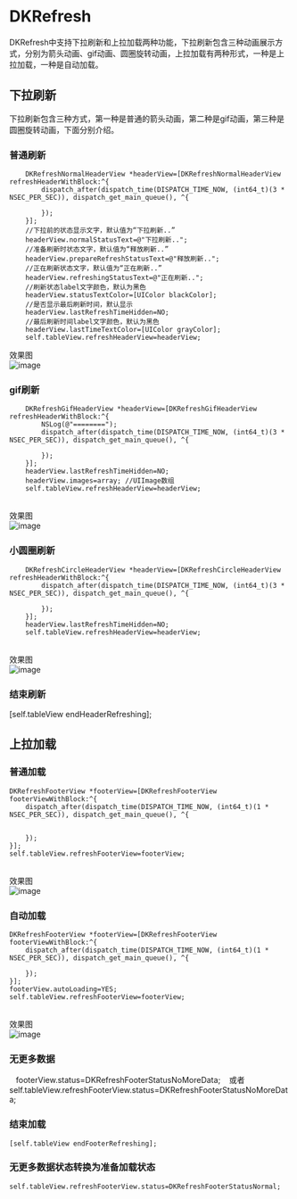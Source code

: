 # DKRefresh
DKRefresh中支持下拉刷新和上拉加载两种功能，下拉刷新包含三种动画展示方式，分别为箭头动画、gif动画、圆圈旋转动画，上拉加载有两种形式，一种是上拉加载，一种是自动加载。
## 下拉刷新
下拉刷新包含三种方式，第一种是普通的箭头动画，第二种是gif动画，第三种是圆圈旋转动画，下面分别介绍。
### 普通刷新
        DKRefreshNormalHeaderView *headerView=[DKRefreshNormalHeaderView refreshHeaderWithBlock:^{
            dispatch_after(dispatch_time(DISPATCH_TIME_NOW, (int64_t)(3 * NSEC_PER_SEC)), dispatch_get_main_queue(), ^{
                
            });
        }];
        //下拉前的状态显示文字，默认值为“下拉刷新..”
        headerView.normalStatusText=@"下拉刷新..";
        //准备刷新时状态文字，默认值为“释放刷新..”
        headerView.prepareRefreshStatusText=@"释放刷新..";
        //正在刷新状态文字，默认值为“正在刷新..”
        headerView.refreshingStatusText=@"正在刷新..";
        //刷新状态label文字颜色，默认为黑色
        headerView.statusTextColor=[UIColor blackColor];
        //是否显示最后刷新时间，默认显示
        headerView.lastRefreshTimeHidden=NO;
        //最后刷新时间label文字颜色，默认为黑色
        headerView.lastTimeTextColor=[UIColor grayColor];
        self.tableView.refreshHeaderView=headerView;

效果图<br>
![image](https://github.com/dushukai111/publicResources/blob/master/DKRefresh_images/refresh_arrow.gif)<br>
### gif刷新
        DKRefreshGifHeaderView *headerView=[DKRefreshGifHeaderView refreshHeaderWithBlock:^{
            NSLog(@"========");
            dispatch_after(dispatch_time(DISPATCH_TIME_NOW, (int64_t)(3 * NSEC_PER_SEC)), dispatch_get_main_queue(), ^{
                
            });
        }];
        headerView.lastRefreshTimeHidden=NO;
        headerView.images=array; //UIImage数组
        self.tableView.refreshHeaderView=headerView;
<br>效果图<br>
![image](https://github.com/dushukai111/publicResources/blob/master/DKRefresh_images/refresh_gif.gif)<br>
### 小圆圈刷新
        DKRefreshCircleHeaderView *headerView=[DKRefreshCircleHeaderView refreshHeaderWithBlock:^{
            dispatch_after(dispatch_time(DISPATCH_TIME_NOW, (int64_t)(3 * NSEC_PER_SEC)), dispatch_get_main_queue(), ^{
                
            });
        }];
        headerView.lastRefreshTimeHidden=NO;
        self.tableView.refreshHeaderView=headerView;
<br>效果图<br>
![image](https://github.com/dushukai111/publicResources/blob/master/DKRefresh_images/refresh_circle.gif)<br>
### 结束刷新
[self.tableView endHeaderRefreshing];
## 上拉加载
### 普通加载
    DKRefreshFooterView *footerView=[DKRefreshFooterView footerViewWithBlock:^{
        dispatch_after(dispatch_time(DISPATCH_TIME_NOW, (int64_t)(1 * NSEC_PER_SEC)), dispatch_get_main_queue(), ^{
            
            
        });
    }];
    self.tableView.refreshFooterView=footerView;
<br>效果图<br>
![image](https://github.com/dushukai111/publicResources/blob/master/DKRefresh_images/load_normal.gif)<br>

### 自动加载
    DKRefreshFooterView *footerView=[DKRefreshFooterView footerViewWithBlock:^{
        dispatch_after(dispatch_time(DISPATCH_TIME_NOW, (int64_t)(1 * NSEC_PER_SEC)), dispatch_get_main_queue(), ^{
            
        });
    }];
    footerView.autoLoading=YES;
    self.tableView.refreshFooterView=footerView;
<br>效果图<br>
![image](https://github.com/dushukai111/publicResources/blob/master/DKRefresh_images/load_auto.gif)<br>

### 无更多数据
    footerView.status=DKRefreshFooterStatusNoMoreData;
    或者
    self.tableView.refreshFooterView.status=DKRefreshFooterStatusNoMoreData;
### 结束加载
    [self.tableView endFooterRefreshing];
### 无更多数据状态转换为准备加载状态
    self.tableView.refreshFooterView.status=DKRefreshFooterStatusNormal;
